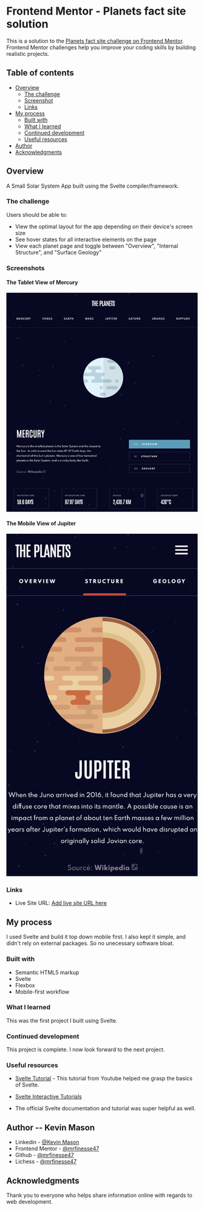 # Frontend Mentor - Planets fact site solution

This is a solution to the [Planets fact site challenge on Frontend Mentor](https://www.frontendmentor.io/challenges/planets-fact-site-gazqN8w_f). Frontend Mentor challenges help you improve your coding skills by building realistic projects.

## Table of contents

- [Overview](#overview)
  - [The challenge](#the-challenge)
  - [Screenshot](#screenshot)
  - [Links](#links)
- [My process](#my-process)
  - [Built with](#built-with)
  - [What I learned](#what-i-learned)
  - [Continued development](#continued-development)
  - [Useful resources](#useful-resources)
- [Author](#author)
- [Acknowledgments](#acknowledgments)

## Overview

A Small Solar System App built using the Svelte compiler/framework.

### The challenge

Users should be able to:

- View the optimal layout for the app depending on their device's screen size
- See hover states for all interactive elements on the page
- View each planet page and toggle between "Overview", "Internal Structure", and "Surface Geology"

### Screenshots

#### The Tablet View of Mercury

![tablet view](./screenshots/1.png)

#### The Mobile View of Jupiter

![mobile view](./screenshots/2.png)

### Links

- Live Site URL: [Add live site URL here](https://mrfinesse47.github.io/svelte-planets/)

## My process

I used Svelte and build it top down mobile first. I also kept it simple, and didn't rely on external packages. So no unecessary software bloat.

### Built with

- Semantic HTML5 markup
- Svelte
- Flexbox
- Mobile-first workflow

### What I learned

This was the first project I built using Svelte.

### Continued development

This project is complete. I now look forward to the next project.

### Useful resources

- [Svelte Tutorial](https://www.youtube.com/watch?v=zojEMeQGGHs&list=PL4cUxeGkcC9hlbrVO_2QFVqVPhlZmz7tO&ab_channel=TheNetNinja) - This tutorial from Youtube helped me grasp the basics of Svelte.

- [Svelte Interactive Tutorials](https://svelte.dev/tutorial/basics)
- The official Svelte documentation and tutorial was super helpful as well.

## Author -- Kevin Mason

- Linkedin - [@Kevin Mason](https://www.linkedin.com/in/kevin-mason-7b83b3228/)
- Frontend Mentor - [@mrfinesse47](https://www.frontendmentor.io/profile/mrfinesse47)
- Github - [@mrfinesse47](https://github.com/mrfinesse47/)
- Lichess - [@mrfinesse47](https://lichess.org/@/mrfinesse47)

## Acknowledgments

Thank you to everyone who helps share information online with regards to web development.
